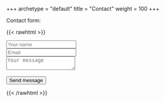 +++
archetype = "default"
title = "Contact"
weight = 100
+++


Contact form:

{{< rawhtml >}}
<head>
    <script src="https://www.google.com/recaptcha/api.js" async defer></script>
    <script>
      function getQueryParam(name) {
        const urlParams = new URLSearchParams(window.location.search);
        return urlParams.get(name);
      }
      function createPopup(message) {
        alert(message);
      }
    function onPageLoad() {
      const popupValue = getQueryParam('result');
      if (popupValue !== null && popupValue==="error") {
        createPopup('Something went wrong. Please try again.');
      }
      if (popupValue !== null && popupValue==="success") {
        createPopup('Message sent successfully.');
      }
    }
     window.onload = onPageLoad;
</script>
</head>

<form
	action="https://formie.io/form/1935388c-7d35-4e42-a837-badca86c8aaa"
	method="POST"
> 
    <input name="_redirect" type="hidden" value="https://hirobytes.xyz/contact?result=success">
    <input name="_redirect_error" type="hidden" value="https://hirobytes.xyz/contact?result=error">

  <div class="mb-3 pt-0">
    <input type="text" placeholder="Your name" name="name" required />
  </div>
  <div class="mb-3 pt-0">
    <input type="email" placeholder="Email" name="email" required />
  </div>
  <div class="mb-3 pt-0">
    <textarea placeholder="Your message" name="message" required></textarea>
  </div>
  <div class="g-recaptcha" data-sitekey="6LeIRRkpAAAAAELO5I7lk1Z8P1PQbryemvz_H4F4"></div>
      <br/>
  <div class="mb-3 pt-0">
    <button type="submit">Send message</button>
  </div>

</form>

{{< /rawhtml >}}


 